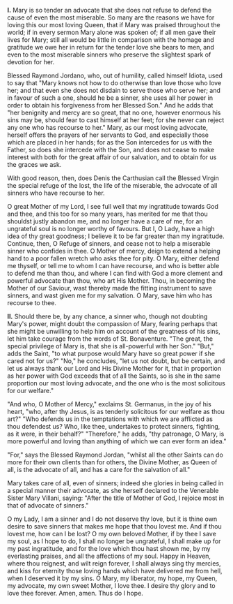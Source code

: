 
**I\.** Mary is so tender an advocate that she does not refuse to defend the cause of even the most miserable. So many are the reasons we have for loving this our most loving Queen, that if Mary was praised throughout the world; if in every sermon Mary alone was spoken of; if all men gave their lives for Mary; still all would be little in comparison with the homage and gratitude we owe her in return for the tender love she bears to men, and even to the most miserable sinners who preserve the slightest spark of devotion for her.

Blessed Raymond Jordano, who, out of humility, called himself Idiota, used to say that \"Mary knows not how to do otherwise than love those who love her; and that even she does not disdain to serve those who serve her; and in favour of such a one, should he be a sinner, she uses all her power in order to obtain his forgiveness from her Blessed Son.\" And he adds that \"her benignity and mercy are so great, that no one, however enormous his sins may be, should fear to cast himself at her feet; for she never can reject any one who has recourse to her.\" Mary, as our most loving advocate, herself offers the prayers of her servants to God, and especially those which are placed in her hands; for as the Son intercedes for us with the Father, so does she intercede with the Son, and does not cease to make interest with both for the great affair of our salvation, and to obtain for us the graces we ask.

With good reason, then, does Denis the Carthusian call the Blessed Virgin the special refuge of the lost, the life of the miserable, the advocate of all sinners who have recourse to her.

O great Mother of my Lord, I see full well that my ingratitude towards God and thee, and this too for so many years, has merited for me that thou shouldst justly abandon me, and no longer have a care of me, for an ungrateful soul is no longer worthy of favours. But I, O Lady, have a high idea of thy great goodness; I believe it to be far greater than my ingratitude. Continue, then, O Refuge of sinners, and cease not to help a miserable sinner who confides in thee. O Mother of mercy, deign to extend a helping hand to a poor fallen wretch who asks thee for pity. O Mary, either defend me thyself, or tell me to whom I can have recourse, and who is better able to defend me than thou, and where I can find with God a more clement and powerful advocate than thou, who art His Mother. Thou, in becoming the Mother of our Saviour, wast thereby made the fitting instrument to save sinners, and wast given me for my salvation. O Mary, save him who has recourse to thee.

**II\.** Should there be, by any chance, a sinner who, though not doubting Mary\'s power, might doubt the compassion of Mary, fearing perhaps that she might be unwilling to help him on account of the greatness of his sins, let him take courage from the words of St. Bonaventure. \"The great, the special privilege of Mary is, that she is all-powerful with her Son.\" \"But,\" adds the Saint, \"to what purpose would Mary have so great power if she cared not for us?\" \"No,\" he concludes, \"let us not doubt, but be certain, and let us always thank our Lord and His Divine Mother for it, that in proportion as her power with God exceeds that of all the Saints, so is she in the same proportion our most loving advocate, and the one who is the most solicitous for our welfare.\"

\"And who, O Mother of Mercy,\" exclaims St. Germanus, in the joy of his heart, \"who, after thy Jesus, is as tenderly solicitous for our welfare as thou art?\" \"Who defends us in the temptations with which we are afflicted as thou defendest us? Who, like thee, undertakes to protect sinners, fighting, as it were, in their behalf?\" \"Therefore,\" he adds, \"thy patronage, O Mary, is more powerful and loving than anything of which we can ever form an idea.\"

\"For,\" says the Blessed Raymond Jordan, \"whilst all the other Saints can do more for their own clients than for others, the Divine Mother, as Queen of all, is the advocate of all, and has a care for the salvation of all.\"

Mary takes care of all, even of sinners; indeed she glories in being called in a special manner their advocate, as she herself declared to the Venerable Sister Mary Villani, saying: \"After the title of Mother of God, I rejoice most in that of advocate of sinners.\"

O my Lady, I am a sinner and I do not deserve thy love, but it is thine own desire to save sinners that makes me hope that thou lovest me. And if thou lovest me, how can I be lost? O my own beloved Mother, if by thee I save my soul, as I hope to do, I shall no longer be ungrateful, I shall make up for my past ingratitude, and for the love which thou hast shown me, by my everlasting praises, and all the affections of my soul. Happy in Heaven, where thou reignest, and wilt reign forever, I shall always sing thy mercies, and kiss for eternity those loving hands which have delivered me from hell, when I deserved it by my sins. O Mary, my liberator, my hope, my Queen, my advocate, my own sweet Mother, I love thee. I desire thy glory and to love thee forever. Amen, amen. Thus do I hope.

